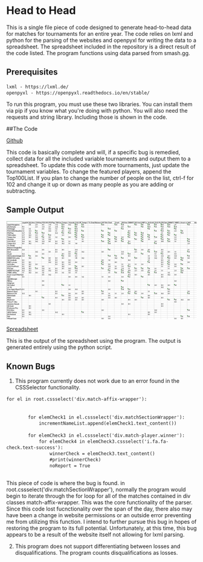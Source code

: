 # Head to Head

This is a single file piece of code designed to generate head-to-head data for matches for tournaments for an entire year. The code relies on lxml and python for the parsing of the websites and openpyxl for writing the data to a spreadsheet. The spreadsheet included in the repository is a direct result of the code listed. The program functions using data parsed from smash.gg. 


## Prerequisites

```
lxml - https://lxml.de/
openpyxl - https://openpyxl.readthedocs.io/en/stable/
```

To run this program, you must use these two libraries. You can install them via pip if you know what you're doing with python. You will also need the requests and string library. Including those is shown in the code. 


##The Code

[Github](https://github.com/cmulv002/resultBrackets/blob/master/headtohead.py)

This code is basically complete and will, if a specific bug is remedied, collect data for all the included variable tournaments and output them to a spreadsheet. To update this code with more tournaments, just update the tournament variables. To change the featured players, append the Top100List. If you plan to change the number of people on the list, ctrl-f for 102 and change it up or down as many people as you are adding or subtracting.


## Sample Output

![alt text](https://github.com/cmulv002/resultBrackets/blob/master/scoresheet.PNG?raw=true)

[Spreadsheet](https://github.com/cmulv002/resultBrackets/blob/master/ScoreSheet8-13-2018.xlsx)

This is the output of the spreadsheet using the program. The output is generated entirely using the python script.

## Known Bugs

1. This program currently does not work due to an error found in the CSSSelector functionality. 

```
for el in root.cssselect('div.match-affix-wrapper'):
              

        for elemCheck1 in el.cssselect('div.matchSectionWrapper'):
            incrementNameList.append(elemCheck1.text_content())
            
        for elemCheck3 in el.cssselect('div.match-player.winner'):
            for elemCheck4 in elemCheck3.cssselect('i.fa.fa-check.text-success'):
                winnerCheck = elemCheck3.text_content()
                #print(winnerCheck)
                noReport = True
                
 ```
 
 This piece of code is where the bug is found. in root.cssselect('div.matchSectionWrapper'), normally the program would begin to iterate through the for loop for all of the matches contained in div classes match-affix-wrapper. This was the core functionality of the parser. Since this code lost fucnctionality over the span of the day, there also may have been a change in website permissions or an outside error preventing me from utilizing this function. I intend to further pursue this bug in hopes of restoring the program to its full potential. Unfortunately, at this time, this bug appears to be a result of the website itself not allowing for lxml parsing.
 
 2. This program does not support differentiating between losses and disqualifications. The program counts disqualifications as losses.
